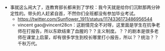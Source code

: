 - 事就这么闹大了，连教育部长都来到了学校：我今天就是给你们沉默那两分钟定性的。带头的人赶紧自首，不然你们全班都没有参加毕业考试。
  - https://twitter.com/Sunflower_1911/status/1174336173486956544
  - vincent gao@vincent28cn：这剧情完全不对呀，这里面是学生在抗争老师在打报告，所以东欧结束了血腥的？？主义制度。？？的剧本是很多老师在课堂上启蒙，却有很多学生到校长哪里打小报告，所以？？统治？？千秋万代。